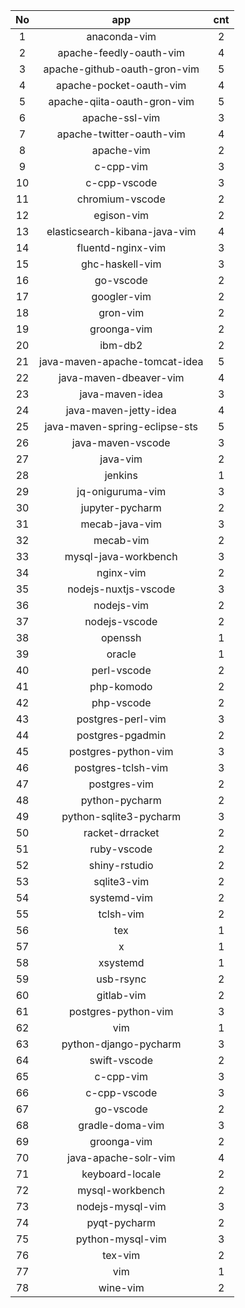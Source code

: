 |No|app|cnt|
|:-:|:-:|:-:|
|1|anaconda-vim|2|
|2|apache-feedly-oauth-vim|4|
|3|apache-github-oauth-gron-vim|5|
|4|apache-pocket-oauth-vim|4|
|5|apache-qiita-oauth-gron-vim|5|
|6|apache-ssl-vim|3|
|7|apache-twitter-oauth-vim|4|
|8|apache-vim|2|
|9|c-cpp-vim|3|
|10|c-cpp-vscode|3|
|11|chromium-vscode|2|
|12|egison-vim|2|
|13|elasticsearch-kibana-java-vim|4|
|14|fluentd-nginx-vim|3|
|15|ghc-haskell-vim|3|
|16|go-vscode|2|
|17|googler-vim|2|
|18|gron-vim|2|
|19|groonga-vim|2|
|20|ibm-db2|2|
|21|java-maven-apache-tomcat-idea|5|
|22|java-maven-dbeaver-vim|4|
|23|java-maven-idea|3|
|24|java-maven-jetty-idea|4|
|25|java-maven-spring-eclipse-sts|5|
|26|java-maven-vscode|3|
|27|java-vim|2|
|28|jenkins|1|
|29|jq-oniguruma-vim|3|
|30|jupyter-pycharm|2|
|31|mecab-java-vim|3|
|32|mecab-vim|2|
|33|mysql-java-workbench|3|
|34|nginx-vim|2|
|35|nodejs-nuxtjs-vscode|3|
|36|nodejs-vim|2|
|37|nodejs-vscode|2|
|38|openssh|1|
|39|oracle|1|
|40|perl-vscode|2|
|41|php-komodo|2|
|42|php-vscode|2|
|43|postgres-perl-vim|3|
|44|postgres-pgadmin|2|
|45|postgres-python-vim|3|
|46|postgres-tclsh-vim|3|
|47|postgres-vim|2|
|48|python-pycharm|2|
|49|python-sqlite3-pycharm|3|
|50|racket-drracket|2|
|51|ruby-vscode|2|
|52|shiny-rstudio|2|
|53|sqlite3-vim|2|
|54|systemd-vim|2|
|55|tclsh-vim|2|
|56|tex|1|
|57|x|1|
|58|xsystemd|1|
|59|usb-rsync|2|
|60|gitlab-vim|2|
|61|postgres-python-vim|3|
|62|vim|1|
|63|python-django-pycharm|3|
|64|swift-vscode|2|
|65|c-cpp-vim|3|
|66|c-cpp-vscode|3|
|67|go-vscode|2|
|68|gradle-doma-vim|3|
|69|groonga-vim|2|
|70|java-apache-solr-vim|4|
|71|keyboard-locale|2|
|72|mysql-workbench|2|
|73|nodejs-mysql-vim|3|
|74|pyqt-pycharm|2|
|75|python-mysql-vim|3|
|76|tex-vim|2|
|77|vim|1|
|78|wine-vim|2|

